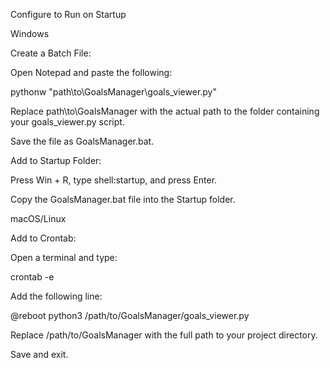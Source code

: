 Configure to Run on Startup

Windows

Create a Batch File:

Open Notepad and paste the following:

pythonw "path\to\GoalsManager\goals_viewer.py"

Replace path\to\GoalsManager with the actual path to the folder containing your goals_viewer.py script.

Save the file as GoalsManager.bat.

Add to Startup Folder:

Press Win + R, type shell:startup, and press Enter.

Copy the GoalsManager.bat file into the Startup folder.

macOS/Linux

Add to Crontab:

Open a terminal and type:

crontab -e

Add the following line:

@reboot python3 /path/to/GoalsManager/goals_viewer.py

Replace /path/to/GoalsManager with the full path to your project directory.

Save and exit.

